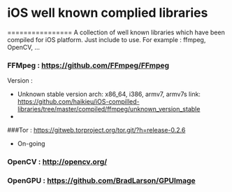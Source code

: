 # iOS well known complied libraries
================
A collection of well known libraries which have been compiled for iOS platform. Just include to use. For example : ffmpeg, OpenCV, ...


### FFMpeg : https://github.com/FFmpeg/FFmpeg
Version : 
  + Unknown stable version
      arch: x86_64, i386, armv7, armv7s
      link: https://github.com/haikieu/iOS-compilled-libraries/tree/master/compiled/ffmpeg/unknown_version_stable
  + 

###Tor : https://gitweb.torproject.org/tor.git/?h=release-0.2.6
  + On-going

### OpenCV : http://opencv.org/


### OpenGPU : https://github.com/BradLarson/GPUImage


